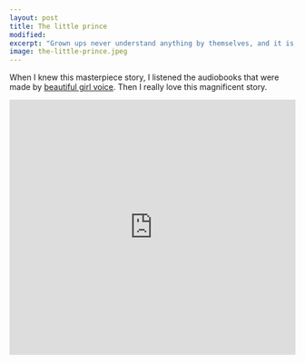 ```yaml
---
layout: post
title: The little prince
modified:
excerpt: "Grown ups never understand anything by themselves, and it is tiresome for children to be always and forever explaining"
image: the-little-prince.jpeg
---
```


When I knew this masterpiece story, I listened the audiobooks that were made by [beautiful girl voice](http://www.theoyeucau.com/episode/hoang-tu-be/). Then I really love this magnificent story. 

<iframe width="100%" height="450" scrolling="no" frameborder="no" src="https://w.soundcloud.com/player/?url=https%3A//api.soundcloud.com/playlists/170957948&amp;auto_play=false&amp;hide_related=false&amp;show_comments=true&amp;show_user=true&amp;show_reposts=false&amp;visual=true"></iframe>
